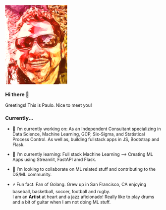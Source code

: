
<img src="https://github.com/pau-lo/pau-lo/blob/main/assets/best.png" width=200 align=center>


### Hi there 👋

Greetings!  This is Paulo.  Nice to meet you!

### Currently...

- 🔭 I’m currently working on: As an Independent Consultant specializing in Data Science, Machine Learning, GCP, Six-Sigma, and Statistical Process Control.  As well as, building fullstack apps in JS, Bootstrap and Flask.

- 🌱 I’m currently learning:  Full stack Machine Learning --> Creating ML Apps using Streamlit, FastAPI amd Flask.

- 👯 I’m looking to collaborate on ML related stuff and contributing to the DS/ML community.

- ⚡ Fun fact: Fan of Golang.  Grew up in San Francisco, CA enjoying baseball, basketball, soccer, football and rugby.  
I am an **Artist** at heart and a jazz aficionado! Really like to play drums and a bit of guitar when I am not doing ML stuff.



          
     


<!--
**pau-lo/pau-lo** is a ✨ _special_ ✨ repository because its `README.md` (this file) appears on your GitHub profile.

Here are some ideas to get you started:

- 🔭 I’m currently working on ...
- 🌱 I’m currently learning ...
- 👯 I’m looking to collaborate on ...
- 🤔 I’m looking for help with ...
- 💬 Ask me about ...
- 📫 How to reach me: ...
- 😄 Pronouns: ...
- ⚡ Fun fact: ...
-->
